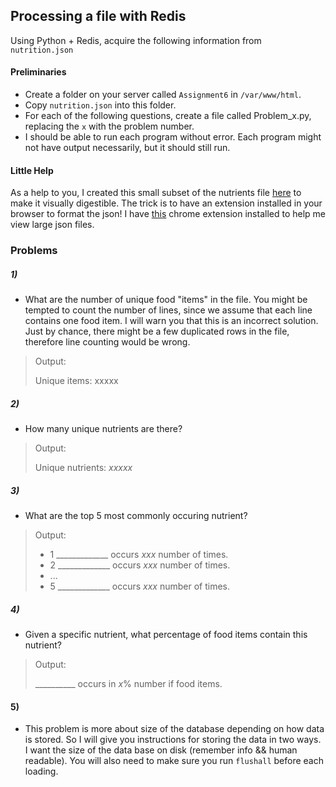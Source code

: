 ## Processing a file with Redis

Using Python + Redis, acquire the following information from `nutrition.json`

#### Preliminaries

- Create a folder on your server called `Assignment6` in `/var/www/html`.
- Copy `nutrition.json` into this folder.
- For each of the following questions, create a file called Problem_x.py, replacing the `x` with the problem number.
- I should be able to run each program without error. Each program might not have output necessarily, but it should still run.

#### Little Help

As a help to you, I created this small subset of the nutrients file [here](http://cs.mwsu.edu/~griffin/redis/xaa) to make it visually digestible. The trick is to have an extension installed in your browser to format the json! I have [this](https://chrome.google.com/webstore/detail/jsonview/chklaanhfefbnpoihckbnefhakgolnmc) chrome extension installed to help me view large json files.

### Problems

##### 1)

- What are the number of unique food "items" in the file. You might be tempted to count the number of lines, since we assume that each line contains one food item. I will warn you that this is an incorrect solution. Just by chance, there might be a few duplicated rows in the file, therefore line counting would be wrong.

>Output:
>
>Unique items: xxxxx

##### 2)

- How many unique nutrients are there?

>Output:
>
>Unique nutrients: _xxxxx_

##### 3)
- What are the top 5 most commonly occuring nutrient?

>Output:
>
> - 1 _____________ occurs _xxx_ number of times.
> - 2 _____________ occurs _xxx_ number of times.
> - ...
> - 5 _____________ occurs _xxx_ number of times.


##### 4)
- Given a specific nutrient, what percentage of food items contain this nutrient?

>Output:
>
> __________ occurs in _x_% number if food items.


#### 5)

- This problem is more about size of the database depending on how data is stored. So I will give you instructions for storing the data in two ways. I want the size of the data base on disk (remember info && human readable). You will also need to make sure you run `flushall` before each loading.




